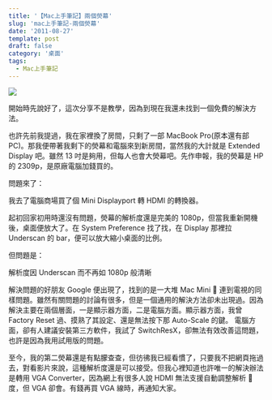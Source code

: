 ```yaml
---
title: '【Mac上手筆記】兩個熒幕'
slug: 'mac上手筆記-兩個熒幕'
date: '2011-08-27'
template: post
draft: false
category: '桌面'
tags:
  - Mac上手筆記
---
```


![](/media/img_7025.jpg)

開始時先說好了，這次分享不是教學，因為到現在我還未找到一個免費的解決方法。

也許先前我提過，我在家裡換了房間，只剩了一部 MacBook Pro(原本還有部 PC)。那我便帶著我剩下的熒幕和電腦來到新房間，當然我的大計就是 Extended Display 吧。雖然 13 吋是夠用，但每人也會大熒幕吧。先作申報，我的熒幕是 HP 的 2309p，是原廠電腦加錢買的。

問題來了：

我去了電腦商場買了個 Mini Displayport 轉 HDMI 的轉換器。

起初回家初用時還沒有問題，熒幕的解析度還是完美的 1080p，但當我重新開機後，桌面便放大了。在 System Preference 找了找，在 Display 那裡拉 Underscan 的 bar，便可以放大縮小桌面的比例。

但問題是：

解析度因 Underscan 而不再如 1080p 般清晰

解決問題的好朋友 Google 便出現了，找到的是一大堆 Mac Mini  連到電視的同樣問題。雖然有關問題的討論有很多，但是一個通用的解決方法卻未出現過。因為解決主要在兩個層面，一是顯示器方面，二是電腦方面。顯示器方面，我曾 Factory Reset 過、摸熟了其設定、還是無法按下那 Auto-Scale 的鍵。 電腦方面，卻有人建議安裝第三方軟件，我試了 SwitchResX，卻無法有效改善這問題，也許是因為我用試用版的問題。

至今，我的第二熒幕還是有點朦查查，但彷彿我已經看慣了，只要我不把網頁拖過去，對看影片來說，這種解析度還是可以接受。但我心裡知道也許唯一的解決辦法是轉用 VGA Converter，因為網上有很多人說 HDMI 無法支援自動調整解析  度，但 VGA 卻會。有錢再買 VGA 線時，再通知大家。
